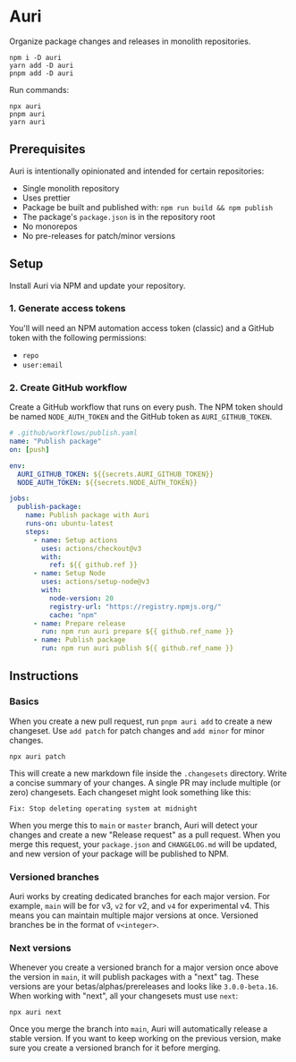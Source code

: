 # Auri

Organize package changes and releases in monolith repositories.

```
npm i -D auri
yarn add -D auri
pnpm add -D auri
```

Run commands:

```
npx auri
pnpm auri
yarn auri
```

## Prerequisites

Auri is intentionally opinionated and intended for certain repositories:

- Single monolith repository
- Uses prettier
- Package be built and published with: `npm run build && npm publish`
- The package's `package.json` is in the repository root
- No monorepos
- No pre-releases for patch/minor versions

## Setup

Install Auri via NPM and update your repository.

### 1. Generate access tokens

You'll will need an NPM automation access token (classic) and a GitHub token with the following permissions:

- `repo`
- `user:email`

### 2. Create GitHub workflow

Create a GitHub workflow that runs on every push. The NPM token should be named `NODE_AUTH_TOKEN` and the GitHub token as `AURI_GITHUB_TOKEN`.

```yaml
# .github/workflows/publish.yaml
name: "Publish package"
on: [push]

env:
  AURI_GITHUB_TOKEN: ${{secrets.AURI_GITHUB_TOKEN}}
  NODE_AUTH_TOKEN: ${{secrets.NODE_AUTH_TOKEN}}

jobs:
  publish-package:
    name: Publish package with Auri
    runs-on: ubuntu-latest
    steps:
      - name: Setup actions
        uses: actions/checkout@v3
        with:
          ref: ${{ github.ref }}
      - name: Setup Node
        uses: actions/setup-node@v3
        with:
          node-version: 20
          registry-url: "https://registry.npmjs.org/"
          cache: "npm"
      - name: Prepare release
        run: npm run auri prepare ${{ github.ref_name }}
      - name: Publish package
        run: npm run auri publish ${{ github.ref_name }}
```

## Instructions

### Basics

When you create a new pull request, run `pnpm auri add` to create a new changeset. Use `add patch` for patch changes and `add minor` for minor changes.

```
npx auri patch
```

This will create a new markdown file inside the `.changesets` directory. Write a concise summary of your changes. A single PR may include multiple (or zero) changesets. Each changeset might look something like this:

```
Fix: Stop deleting operating system at midnight
```

When you merge this to `main` or `master` branch, Auri will detect your changes and create a new "Release request" as a pull request. When you merge this request, your `package.json` and `CHANGELOG.md` will be updated, and new version of your package will be published to NPM.

### Versioned branches

Auri works by creating dedicated branches for each major version. For example, `main` will be for v3, `v2` for v2, and `v4` for experimental v4. This means you can maintain multiple major versions at once. Versioned branches be in the format of `v<integer>`.

### Next versions

Whenever you create a versioned branch for a major version once above the version in `main`, it will publish packages with a "next" tag. These versions are your betas/alphas/prereleases and looks like `3.0.0-beta.16`. When working with "next", all your changesets must use `next`:

```
npx auri next
```

Once you merge the branch into `main`, Auri will automatically release a stable version. If you want to keep working on the previous version, make sure you create a versioned branch for it before merging.
